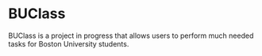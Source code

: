 BUClass
===============
BUClass is a project in progress that allows users to perform much needed tasks for Boston University students.
